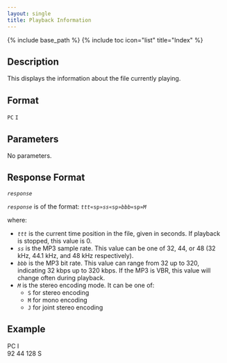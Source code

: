 ```yaml
---
layout: single
title: Playback Information
---
```

{% include base_path %}
{% include toc icon="list" title="Index" %}

## Description

This displays the information about the file currently playing.

## Format

`PC` `I`

## Parameters

No parameters.

## Response Format

*`response`*

*`response`* is of the format: *`ttt`*`«sp»`*`ss`*`«sp»`*`bbb`*`«sp»`*`M`*

where:

  * *`ttt`* is the current time position in the file, given in seconds.  If playback is stopped, this value is 0.
  * *`ss`* is the MP3 sample rate.  This value can be one of 32, 44, or 48 (32 kHz, 44.1 kHz, and 48 kHz respectively).
  * *`bbb`* is the MP3 bit rate.  This value can range from 32 up to 320, indicating 32 kbps up to 320 kbps.  If the MP3 is VBR, this value will change often during playback.
  * *`M`* is the stereo encoding mode.  It can be one of:
    * `S` for stereo encoding
    * `M` for mono encoding
    * `J` for joint stereo encoding

## Example

<div class="wrap wrap_example wrap_monospace">
<div class="wrap wrap_host_command">PC I</div>
<div class="wrap wrap_response">92 44 128 S</div>
</div>
